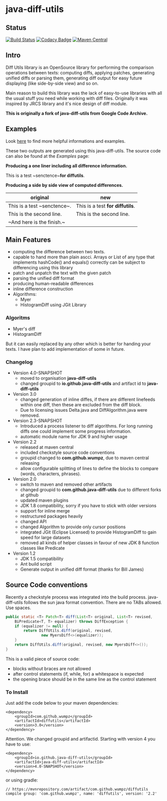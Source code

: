 # java-diff-utils

## Status ##
[![Build Status](https://travis-ci.org/wumpz/java-diff-utils.svg?branch=master)](https://travis-ci.org/java-diff-utils/java-diff-utils)     [![Codacy Badge](https://api.codacy.com/project/badge/Grade/7eba77f10bed4c2a8d08ac8dc8da4a86)](https://www.codacy.com/app/wumpz/java-diff-utils?utm_source=github.com&amp;utm_medium=referral&amp;utm_content=java-diff-utils/java-diff-utils&amp;utm_campaign=Badge_Grade)
[![Maven Central](https://maven-badges.herokuapp.com/maven-central/io.github.java-diff-utils/java-diff-utils/badge.svg)](http://maven-badges.herokuapp.com/maven-central/io.github.java-diff-utils/java-diff-utils)


## Intro ##
Diff Utils library is an OpenSource library for performing the comparison operations between texts: computing diffs, applying patches, generating unified diffs or parsing them, generating diff output for easy future displaying (like side-by-side view) and so on.

Main reason to build this library was the lack of easy-to-use libraries with all the usual stuff you need while working with diff files. Originally it was inspired by JRCS library and it's nice design of diff module.

**This is originally a fork of java-diff-utils from Google Code Archive.**

## Examples ##

Look [here](https://github.com/wumpz/java-diff-utils/wiki) to find more helpful informations and examples. 

These two outputs are generated using this java-diff-utils. The source code can also be found at the *Examples* page:

**Producing a one liner including all difference information.**

This is a test ~senctence~**for diffutils**.


**Producing a side by side view of computed differences.**

|original|new|
|--------|---|
|This is a test ~senctence~.|This is a test **for diffutils**.|
|This is the second line.|This is the second line.|
|~And here is the finish.~||


## Main Features ##

  * computing the difference between two texts.
  * capable to hand more than plain ascci. Arrays or List of any type that implements hashCode() and equals() correctly can be subject to differencing using this library
  * patch and unpatch the text with the given patch
  * parsing the unified diff format
  * producing human-readable differences
  * inline difference construction
  * Algorithms:
    * Myer
    * HistogramDiff using JGit Library

### Algoritms ###

* Myer's diff
* HistogramDiff 

But it can easily replaced by any other which is better for handing your texts. I have plan to add implementation of some in future.

### Changelog ###
  * Version 4.0-SNAPSHOT
    * moved to organisation **java-diff-utils**
    * changed groupid to **io.github.java-diff-utils** and artifact id to **java-diff-utils**
  * Version 3.0
    * changed generation of inline diffes, if there are different linefeeds within one diff, then these are excluded 
      from the diff block. 
    * Due to licensing issues Delta.java and DiffAlgorithm.java were removed.
  * Version 2.3-SNAPSHOT
    * Introduced a process listener to diff algorithms. For long running
      diffs one could implement some progress information.
    * automatic module name for JDK 9 and higher usage
  * Version 2.2
    * released at maven central
    * included checkstyle source code conventions
    * groupid changed to **com.github.wumpz**, due to maven central releasing
    * allow configurable splitting of lines to define the blocks to compare (words, characters, phrases).
  * Version 2.0
    * switch to maven and removed other artifacts
    * changed groupid to **com.github.java-diff-utils** due to different forks at github
    * updated maven plugins
    * JDK 1.8 compatibility, sorry if you have to stick with older versions
    * support for inline merge
    * restructured packages heavily
    * changed API 
    * changed Algorithm to provide only cursor positions
    * integrated JGit (Eclipse Licensed) to provide HistogramDiff to gain speed for large datasets 
    * removed all kinds of helper classes in favour of new JDK 8 function classes like Predicate
  * Version 1.2
    * JDK 1.5 compatibility
    * Ant build script
    * Generate output in unified diff format (thanks for Bill James)

## Source Code conventions

Recently a checkstyle process was integrated into the build process. java-diff-utils follows the sun java format convention. There are no TABs allowed. Use spaces.

```java
public static <T> Patch<T> diff(List<T> original, List<T> revised,
	BiPredicate<T, T> equalizer) throws DiffException {
	if (equalizer != null) {
		return DiffUtils.diff(original, revised,
				new MyersDiff<>(equalizer));
	}
	return DiffUtils.diff(original, revised, new MyersDiff<>());
}
```

This is a valid piece of source code:
* blocks without braces are not allowed
* after control statements (if, while, for) a whitespace is expected
* the opening brace should be in the same line as the control statement

### To Install ###

Just add the code below to your maven dependencies:
```
<dependency>
    <groupId>com.github.wumpz</groupId>
    <artifactId>diffutils</artifactId>
    <version>3.0</version>
</dependency>
```

Attention. We changed groupid and artifactid. Starting with version 4 you have to use:

```
<dependency>
    <groupId>io.github.java-diff-utils</groupId>
    <artifactId>java-diff-utils</artifactId>
    <version>4.0-SNAPSHOT</version>
</dependency>
```

or using gradle:
```
// https://mvnrepository.com/artifact/com.github.wumpz/diffutils
compile group: 'com.github.wumpz', name: 'diffutils', version: '2.2'
```
